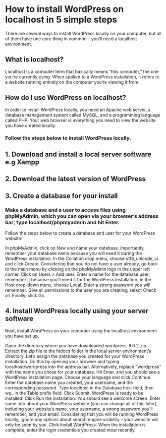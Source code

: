 # How to install WordPress on localhost in 5 simple steps
There are several ways to install WordPress locally on your computer, but all of them have one core thing in common – you’ll need a localhost environment.

## What is localhost?
Localhost is a computer term that basically means “this computer,” the one you’re currently using.
When applied to a WordPress installation, it refers to a website running entirely on the computer you’re viewing it from.

## How do I use WordPress on localhost?
In order to install WordPress locally, you need an Apache web server, a database management system called MySQL, and a programming language called PHP.
Your web browser is everything you need to view the website you have created locally.

### Follow the steps below to install WordPress locally.
## 1. Download and install a local server software e.g Xampp

## 2. Download the latest version of WordPress

## 3. Create a database for your install
###  Make a database and a user to access files using phpMyAdmin, which you can open via your browser’s address bar; type localhost/phpmyadmin and hit Enter.

Follow the steps below to create a database and user for your WordPress website:

In phpMyAdmin, click on New and name your database. Importantly, remember your database name because you will need it during the WordPress installation.
In the Collation drop menu, choose utf8_unicode_ci and click Create.
Considering that you do not have a user already, go back to the main menu by clicking on the phpMyAdmin logo in the upper left corner.
Click on Users > Add user.
Enter a name for the database user; remember it because you’ll need it for the WordPress installation.
In the Host drop-down menu, choose Local.
Enter a strong password you will remember.
Give all permissions to the user you are creating; select Check all.
Finally, click Go.

## 4. Install WordPress locally using your server software

Next, install WordPress on your computer using the localhost environment you have set up.

Open the directory where you have downloaded wordpress-6.0.2.zip. Extract the zip file to the htdocs folder in the local server environment’s directory.
Let’s assign the database you created for your WordPress installation. Do this by opening your browser and typing localhost/wordpress into the address bar. Alternatively, replace “wordpress” with the name you chose for your database. Hit Enter, and you should see a WordPress installation page.
Choose your language and click Continue.
Enter the database name you created, your username, and the corresponding password.
Type localhost in the Database host field, then wp_ in the Table prefix field. Click Submit.
WordPress is ready to be installed. Click Run the installation.
You should see a welcome screen. Enter some info about your WordPress website (you can change all of this later), including your website’s name, your username, a strong password you’ll remember, and your email.
Considering that you will be running WordPress locally, ignore any options about search engine visibility – your website will only be seen by you.
Click Install WordPress.
When the installation is complete, enter the login credentials you created most recently.